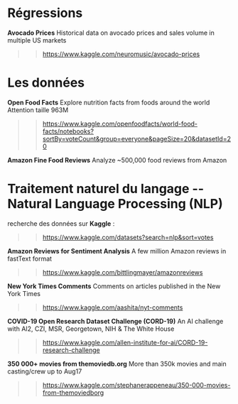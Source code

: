 






# Régressions
**Avocado Prices**
Historical data on avocado prices and sales volume in multiple US markets
>> https://www.kaggle.com/neuromusic/avocado-prices











# Les données

**Open Food Facts**
Explore nutrition facts from foods around the world
Attention taille 963M
>> https://www.kaggle.com/openfoodfacts/world-food-facts/notebooks?sortBy=voteCount&group=everyone&pageSize=20&datasetId=20

**Amazon Fine Food Reviews**
Analyze ~500,000 food reviews from Amazon









# Traitement naturel du langage -- Natural Language Processing (NLP)

recherche des données sur **Kaggle** :
>> https://www.kaggle.com/datasets?search=nlp&sort=votes

**Amazon Reviews for Sentiment Analysis**
A few million Amazon reviews in fastText format
>> https://www.kaggle.com/bittlingmayer/amazonreviews

**New York Times Comments**
Comments on articles published in the New York Times
>> https://www.kaggle.com/aashita/nyt-comments

**COVID-19 Open Research Dataset Challenge (CORD-19)**
An AI challenge with AI2, CZI, MSR, Georgetown, NIH & The White House
>> https://www.kaggle.com/allen-institute-for-ai/CORD-19-research-challenge

**350 000+ movies from themoviedb.org**
More than 350k movies and main casting/crew up to Aug17
>> https://www.kaggle.com/stephanerappeneau/350-000-movies-from-themoviedborg
